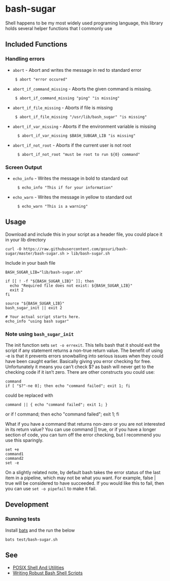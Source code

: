 # bash-sugar

Shell happens to be my most widely used programing language, this library holds several helper functions that I commonly use

## Included Functions

### Handling errors

*  `abort` - Abort and writes the message in red to standard error
  
        $ abort "error occured"

*  `abort_if_command_missing` - Aborts the given command is missing.

        $ abort_if_command_missing "ping" "is missing"

*  `abort_if_file_missing` - Aborts if file is missing

        $ abort_if_file_missing "/usr/lib/bash_sugar" "is missing"

* `abort_if_var_missing` - Aborts if the environment variable is missing
    
        $ abort_if_var_missing $BASH_SUBGAR_LIB "is missing"

* `abort_if_not_root` - Aborts if the current user is not root
    
        $ abort_if_not_root "must be root to run ${0} command"

### Screen Output

* `echo_info` - Writes the message in bold to standard out

        $ echo_info "This if for your information"

* `echo_warn` - Writes the message in yellow to standard out

        $ echo_warn "This is a warning"

## Usage

Download and include this in your script as a header file, you could place it in your lib directory

    curl -O https://raw.githubusercontent.com/gosuri/bash-sugar/master/bash-sugar.sh > lib/bash-sugar.sh

Include in your bash file

    BASH_SUGAR_LIB="lib/bash-sugar.sh"

    if [[ ! -f "${BASH_SUGAR_LIB}" ]]; then
      echo "Required file does not exist: ${BASH_SUGAR_LIB}"
      exit 2
    fi

    source "${BASH_SUGAR_LIB}" 
    bash_sugar_init || exit 2

    # Your actual script starts here.
    echo_info "using bash sugar"

### Note using `bash_sugar_init`

The init function sets `set -o errexit`. This tells bash that it should exit the script if any statement returns a non-true return value. The benefit of using -e is that it prevents errors snowballing into serious issues when they could have been caught earlier. Basically giving you error checking for free.
Unfortunately it means you can’t check $? as bash will never get to the checking code if it isn’t zero. There are other constructs you could use:
    
    command
    if [ "$?"-ne 0]; then echo "command failed"; exit 1; fi

could be replaced with
    
    command || { echo "command failed"; exit 1; }

or 
    if ! command; then echo "command failed"; exit 1; fi

What if you have a command that returns non-zero or you are not interested in its return value? You can use command || true, or if you have a longer section of code, you can turn off the error checking, but I recommend you use this sparingly.

    set +e
    command1
    command2
    set -e

On a slightly related note, by default bash takes the error status of the last item in a pipeline, which may not be what you want. For example, false | true will be considered to have succeeded. If you would like this to fail, then you can use `set -o pipefail` to make it fail.

## Development

### Running tests

Install [bats](https://github.com/sstephenson/bats) and the run the below

    bats test/bash-sugar.sh

## See

* [POSIX Shell And Utilities](http://shellhaters.herokuapp.com/posix)
* [Writing Robust Bash Shell Scripts](http://www.davidpashley.com/articles/writing-robust-shell-scripts)
